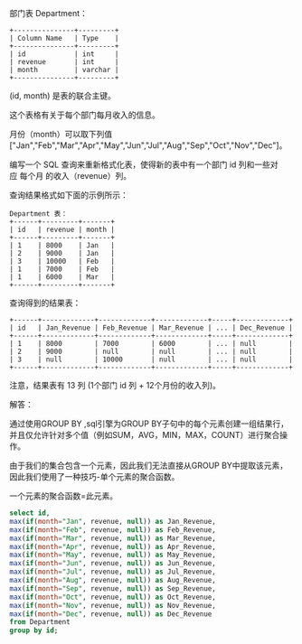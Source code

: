部门表 Department：
```
+---------------+---------+
| Column Name   | Type    |
+---------------+---------+
| id            | int     |
| revenue       | int     |
| month         | varchar |
+---------------+---------+
```
(id, month) 是表的联合主键。

这个表格有关于每个部门每月收入的信息。

月份（month）可以取下列值 ["Jan","Feb","Mar","Apr","May","Jun","Jul","Aug","Sep","Oct","Nov","Dec"]。
 

编写一个 SQL 查询来重新格式化表，使得新的表中有一个部门 id 列和一些对应 每个月 的收入（revenue）列。

查询结果格式如下面的示例所示：
```
Department 表：
+------+---------+-------+
| id   | revenue | month |
+------+---------+-------+
| 1    | 8000    | Jan   |
| 2    | 9000    | Jan   |
| 3    | 10000   | Feb   |
| 1    | 7000    | Feb   |
| 1    | 6000    | Mar   |
+------+---------+-------+
```
查询得到的结果表：
```
+------+-------------+-------------+-------------+-----+-------------+
| id   | Jan_Revenue | Feb_Revenue | Mar_Revenue | ... | Dec_Revenue |
+------+-------------+-------------+-------------+-----+-------------+
| 1    | 8000        | 7000        | 6000        | ... | null        |
| 2    | 9000        | null        | null        | ... | null        |
| 3    | null        | 10000       | null        | ... | null        |
+------+-------------+-------------+-------------+-----+-------------+
```
注意，结果表有 13 列 (1个部门 id 列 + 12个月份的收入列)。

解答：

通过使用GROUP BY ,sql引擎为GROUP BY子句中的每个元素创建一组结果行，并且仅允许针对多个值（例如SUM，AVG，MIN，MAX，COUNT）进行聚合操作。

由于我们的集合包含一个元素，因此我们无法直接从GROUP BY中提取该元素，因此我们使用了一种技巧-单个元素的聚合函数。

一个元素的聚合函数=此元素。
```sql
select id, 
max(if(month="Jan", revenue, null)) as Jan_Revenue,
max(if(month="Feb", revenue, null)) as Feb_Revenue,
max(if(month="Mar", revenue, null)) as Mar_Revenue,
max(if(month="Apr", revenue, null)) as Apr_Revenue,
max(if(month="May", revenue, null)) as May_Revenue,
max(if(month="Jun", revenue, null)) as Jun_Revenue,
max(if(month="Jul", revenue, null)) as Jul_Revenue,
max(if(month="Aug", revenue, null)) as Aug_Revenue,
max(if(month="Sep", revenue, null)) as Sep_Revenue,
max(if(month="Oct", revenue, null)) as Oct_Revenue,
max(if(month="Nov", revenue, null)) as Nov_Revenue,
max(if(month="Dec", revenue, null)) as Dec_Revenue
from Department
group by id;
```
